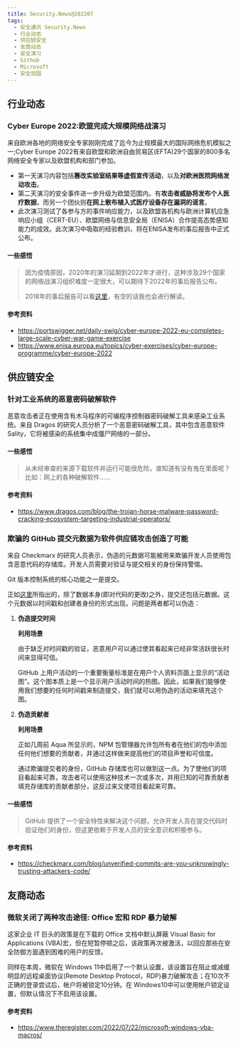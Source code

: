 ```yaml
---
title: Security.News@202207
tags:
  - 安全通讯 Security.News
  - 行业动态
  - 供应链安全
  - 友商动态
  - 安全演习
  - Github
  - Microsoft
  - 安全加固
---
```


## 行业动态
### Cyber Europe 2022:欧盟完成大规模网络战演习

来自欧洲各地的网络安全专家刚刚完成了迄今为止规模最大的国际网络危机模拟之一;Cyber Europe 2022有来自欧盟和欧洲自由贸易区(EFTA)29个国家的800多名网络安全专家以及欧盟机构和部门参加。

- 第一天演习内容包括**篡改实验室结果等虚假宣传活动**，以及**对欧洲医院网络发动攻击**。
- 第二天演习的安全事件进一步升级为欧盟范围内。有**攻击者威胁将发布个人医疗数据**，而另一个团伙则**在网上散布植入式医疗设备存在漏洞的谣言**。
- 此次演习测试了各参与方的事件响应能力，以及欧盟各机构与欧洲计算机应急响应小组（CERT-EU）、欧盟网络与信息安全局（ENISA）合作提高态势感知能力的成效。此次演习中吸取的经验教训，将在ENISA发布的事后报告中正式公布。

#### 一些感悟
> 因为疫情原因，2020年的演习延期到2022年才进行，这种涉及29个国家的网络战演习组织难度一定很大，可以期待下2022年的事后报告公布。
>
> 2018年的事后报告可以看[这里](https://www.enisa.europa.eu/publications/cyber-europe-2018-after-action-report/at_download/fullReport#:~:text=Cyber%20Europe%202018%20was%20the,and%20Information%20Security%20(ENISA).)，有空的话我也会进行解读。

#### 参考资料
- https://portswigger.net/daily-swig/cyber-europe-2022-eu-completes-large-scale-cyber-war-game-exercise
- https://www.enisa.europa.eu/topics/cyber-exercises/cyber-europe-programme/cyber-europe-2022

## 供应链安全
### 针对工业系统的恶意密码破解软件

恶意攻击者正在使用含有木马程序的可编程序控制器密码破解工具来感染工业系统。来自 Dragos 的研究人员分析了一个恶意密码破解工具，其中包含恶意软件 Sality，它将被感染的系统集中成僵尸网络的一部分。

#### 一些感悟
> 从未经审查的来源下载软件并运行可能很危险，谁知道有没有鬼在里面呢？比如：网上的各种破解软件……

#### 参考资料
- https://www.dragos.com/blog/the-trojan-horse-malware-password-cracking-ecosystem-targeting-industrial-operators/

### 欺骗的 GitHub 提交元数据为软件供应链攻击创造了可能

来自 Checkmarx 的研究人员表示，伪造的元数据可能被用来欺骗开发人员使用包含恶意代码的存储库。开发人员需要对验证与提交相关的身份保持警惕。

Git 版本控制系统的核心功能之一是提交。

正如[这里](https://docs.github.com/en/pull-requests/committing-changes-to-your-project/creating-and-editing-commits/about-commits)所指出的，除了数据本身(即对代码的更改)之外，提交还包括元数据。这个元数据以时间戳和创建者身份的形式出现。问题是两者都可以伪造：

1. **伪造提交时间**

    **利用场景**

    由于缺乏对时间戳的验证，恶意用户可以通过使其看起来已经非常活跃很长时间来显得可信。

    GitHub 上用户活动的一个重要衡量标准是在用户个人资料页面上显示的“活动图”。这个图本质上是一个显示用户活动时间的热图。因此，如果我们能够使用我们想要的任何时间戳来制造提交，我们就可以用伪造的活动来填充这个图。

2. **伪造贡献者**

    **利用场景**

    正如几周前 Aqua 所显示的，NPM 包管理器允许包所有者在他们的包中添加任何他们想要的贡献者，并通过这样做来提高他们的项目声誉和可信度。

    通过欺骗提交者的身份，GitHub 存储库也可以做到这一点。为了使他们的项目看起来可靠，攻击者可以使用这种技术一次或多次，并用已知的可靠贡献者填充存储库的贡献者部分，这反过来又使项目看起来可靠。

#### 一些感悟
> GitHub 提供了一个安全特性来解决这个问题，允许开发人员在提交代码时验证他们的身份，但这更依赖于开发人员的安全意识和积极参与。

#### 参考资料
- https://checkmarx.com/blog/unverified-commits-are-you-unknowingly-trusting-attackers-code/

## 友商动态
### 微软关闭了两种攻击途径: Office 宏和 RDP 暴力破解

这家企业 IT 巨头的政策是在下载的 Office 文档中默认屏蔽 Visual Basic for Applications (VBA)宏，但在短暂停顿之后，该政策再次被激活，以回应那些在安全防御方面遇到困难的用户的反馈。

同样在本周，微软在 Windows 11中启用了一个默认设置，该设置旨在阻止或减缓明显的远程桌面协议(Remote Desktop Protocol，RDP)暴力破解攻击；在10次不正确的登录尝试后，帐户将被锁定10分钟。在 Windows10中可以使用帐户锁定设置，但默认情况下不启用该设置。

#### 参考资料
- https://www.theregister.com/2022/07/22/microsoft-windows-vba-macros/

